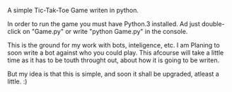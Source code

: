 A simple Tic-Tak-Toe Game writen in python.

In order to run the game you must have Python.3 installed.
Ad just double-click on "Game.py" or write "python Game.py" in the console.

This is the ground for my work with bots, inteligence, etc.
I am Planing to soon write a bot against who you could play.
This afcourse will take a little time as it has to be touth
throught out, about how it is going to be writen.

But my idea is that this is simple, and soon it shall be upgraded,
atleast a little. :)
